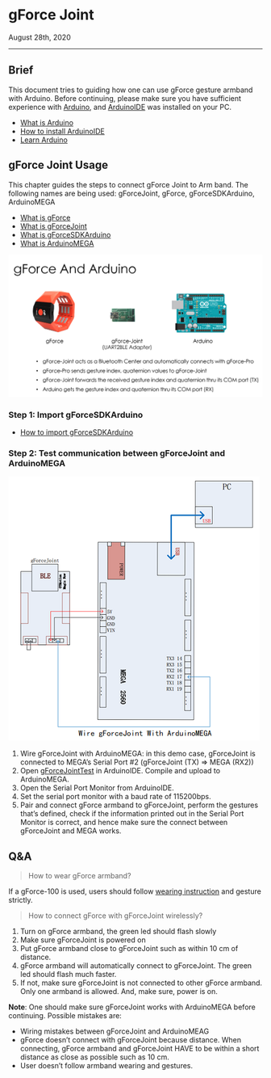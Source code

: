 # gForce Joint

August 28th, 2020

***

## Brief

This document tries to guiding how one can use gForce gesture armband with Arduino.
Before continuing, please make sure you have sufficient experience with [Arduino](https://www.arduino.cc/), and [ArduinoIDE](https://www.arduino.cc/en/Main/Software) was installed on your PC.

* [What is Arduino](https://www.arduino.cc/en/Guide/Introduction)
* [How to install ArduinoIDE](https://www.arduino.cc/en/Main/Software)
* [Learn Arduino](https://www.arduino.cc/en/Reference/HomePage)

## gForce Joint Usage

This chapter guides the steps to connect gForce Joint to Arm band. The following names are being used: gForceJoint, gForce, gForceSDKArduino, ArduinoMEGA

* [What is gForce](../gForce100/gForce100UserGuide.md)
* [What is gForceJoint](https://github.com/oymotion/gForceSDKEmbedded)
* [What is gForceSDKArduino](https://github.com/oymotion/gForceSDKArduino)
* [What is ArduinoMEGA](https://www.arduino.cc/en/Main/arduinoBoardMega)

![gForceAndArduino](imgs/gForceAndArduino_En.png)

### Step 1: Import gForceSDKArduino  

* [How to import gForceSDKArduino](https://github.com/oymotion/gForceSDKArduino)

### Step 2: Test communication between gForceJoint and ArduinoMEGA

![gForceJointPC](imgs/gForceJointPC_En.png)

1. Wire gForceJoint with ArduinoMEGA:  in this demo case, gForceJoint is connected to MEGA’s Serial Port #2 (gForceJoint (TX) => MEGA (RX2))
2. Open [gForceJointTest](https://github.com/oymotion/gForceSDKArduino/blob/master/examples/gForceJointTest/gForceJointTest.ino) in ArduinoIDE. Compile and upload to ArduinoMEGA.
3. Open the Serial Port Monitor from ArduinoIDE.
4. Set the serial port monitor with a baud rate of 115200bps.
5. Pair and connect gForce armband to gForceJoint, perform the gestures that’s defined, check if the information printed out in the Serial Port Monitor is correct, and hence make sure the connect between gForceJoint and MEGA works.

## Q&A

> How to wear gForce armband?

If a gForce-100 is used, users should follow [wearing instruction](https://oymotion.github.io/assets/downloads/gForce100_manual_v1.1-eng.pdf) and gesture strictly.

> How to connect gForce with gForceJoint wirelessly?

1. Turn on gForce armband, the green led should flash slowly
1. Make sure gForceJoint is powered on
1. Put gForce armband close to gForceJoint such as within 10 cm of distance.
1. gForce armband will automatically connect to gForceJoint. The green led should   flash much faster.
1. If not, make sure gForceJoint is not connected to other gForce armband. Only one armband is allowed. And, make sure, power is on.

**Note**:
One should make sure gForceJoint works with ArduinoMEGA before continuing. Possible mistakes are:

* Wiring mistakes between gForceJoint and ArduinoMEAG
* gForce doesn’t connect with gForceJoint because distance. When connecting, gForce armband and gForceJoint HAVE to be within a short distance as close as possible such as 10 cm.
* User doesn’t follow armband wearing and gestures.
